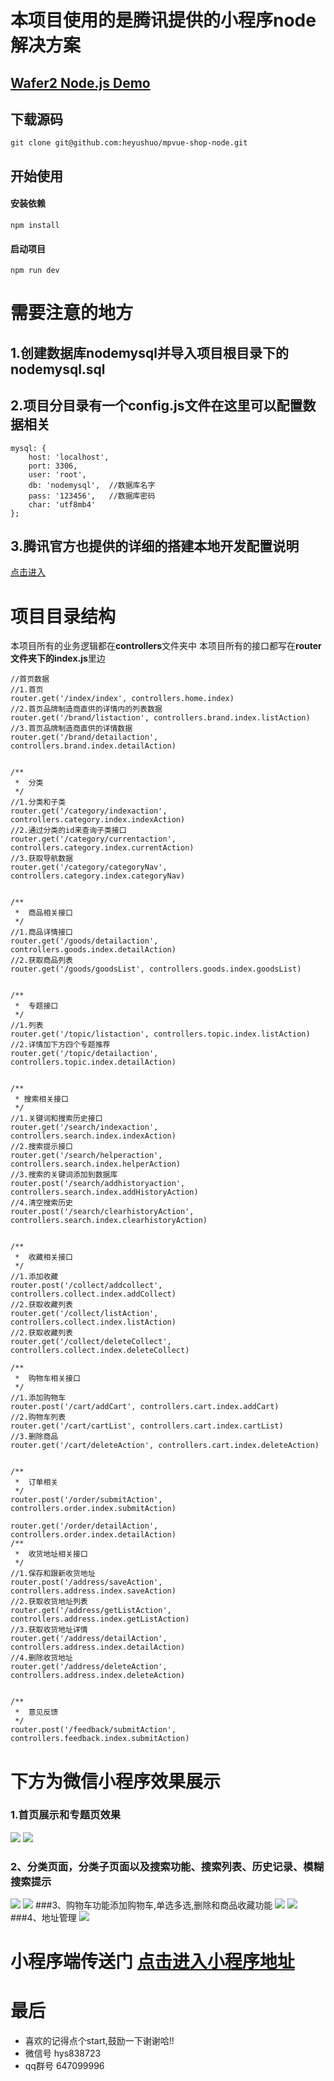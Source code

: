 # 本项目使用的是腾讯提供的小程序node解决方案 #

## [ Wafer2 Node.js Demo](https://github.com/tencentyun/wafer2-quickstart-nodejs) ##

## 下载源码
    git clone git@github.com:heyushuo/mpvue-shop-node.git


## 开始使用

#### 安装依赖
    npm install

#### 启动项目
    npm run dev
# 需要注意的地方 #
## 1.创建数据库nodemysql并导入项目根目录下的nodemysql.sql ##
## 2.项目分目录有一个config.js文件在这里可以配置数据相关 ##
  	mysql: {
		host: 'localhost',
		port: 3306,
		user: 'root',   
		db: 'nodemysql',  //数据库名字
		pass: '123456',   //数据库密码
		char: 'utf8mb4'
    };


## 3.腾讯官方也提供的详细的搭建本地开发配置说明 ##

[点击进入](https://cloud.tencent.com/document/product/619/11442#.E6.9C.AC.E5.9C.B0.E5.A6.82.E4.BD.95.E6.90.AD.E5.BB.BA.E5.BC.80.E5.8F.91.E7.8E.AF.E5.A2.83)

# 项目目录结构 #
本项目所有的业务逻辑都在**controllers**文件夹中
本项目所有的接口都写在**router文件夹下的index.js**里边
    
    //首页数据
    //1.首页
    router.get('/index/index', controllers.home.index)
    //2.首页品牌制造商直供的详情内的列表数据
    router.get('/brand/listaction', controllers.brand.index.listAction)
    //3.首页品牌制造商直供的详情数据
    router.get('/brand/detailaction', controllers.brand.index.detailAction)
    
    
    /**
     *  分类
     */
    //1.分类和子类
    router.get('/category/indexaction', controllers.category.index.indexAction)
    //2.通过分类的id来查询子类接口
    router.get('/category/currentaction', controllers.category.index.currentAction)
    //3.获取导航数据
    router.get('/category/categoryNav', controllers.category.index.categoryNav)
    
    
    /**
     *  商品相关接口
     */
    //1.商品详情接口
    router.get('/goods/detailaction', controllers.goods.index.detailAction)
    //2.获取商品列表
    router.get('/goods/goodsList', controllers.goods.index.goodsList)
    
    
    /**
     *  专题接口
     */
    //1.列表
    router.get('/topic/listaction', controllers.topic.index.listAction)
    //2.详情加下方四个专题推荐
    router.get('/topic/detailaction', controllers.topic.index.detailAction)
    
    
    /**
     * 搜索相关接口
     */
    //1.关键词和搜索历史接口
    router.get('/search/indexaction', controllers.search.index.indexAction)
    //2.搜索提示接口
    router.get('/search/helperaction', controllers.search.index.helperAction)
    //3.搜索的关键词添加到数据库
    router.post('/search/addhistoryaction', controllers.search.index.addHistoryAction)
    //4.清空搜索历史
    router.post('/search/clearhistoryAction', controllers.search.index.clearhistoryAction)
    
    
    /**
     *  收藏相关接口
     */
    //1.添加收藏
    router.post('/collect/addcollect', controllers.collect.index.addCollect)
    //2.获取收藏列表
    router.get('/collect/listAction', controllers.collect.index.listAction)
    //2.获取收藏列表
    router.get('/collect/deleteCollect', controllers.collect.index.deleteCollect)
    
    /**
     *  购物车相关接口
     */
    //1.添加购物车
    router.post('/cart/addCart', controllers.cart.index.addCart)
    //2.购物车列表
    router.get('/cart/cartList', controllers.cart.index.cartList)
    //3.删除商品
    router.get('/cart/deleteAction', controllers.cart.index.deleteAction)
    
    
    /**
     *  订单相关
     */
    router.post('/order/submitAction', controllers.order.index.submitAction)
    
    router.get('/order/detailAction', controllers.order.index.detailAction)
    /**
     *  收货地址相关接口
     */
    //1.保存和跟新收货地址
    router.post('/address/saveAction', controllers.address.index.saveAction)
    //2.获取收货地址列表
    router.get('/address/getListAction', controllers.address.index.getListAction)
    //3.获取收货地址详情
    router.get('/address/detailAction', controllers.address.index.detailAction)
    //4.删除收货地址
    router.get('/address/deleteAction', controllers.address.index.deleteAction)
    
    
    /**
     *  意见反馈
     */
    router.post('/feedback/submitAction', controllers.feedback.index.submitAction)

# 下方为微信小程序效果展示 #
### 1.首页展示和专题页效果
![](https://user-gold-cdn.xitu.io/2018/8/27/165793588dd8808f?w=323&h=571&f=gif&s=3649872)
![](https://user-gold-cdn.xitu.io/2018/8/25/165717735a9e3c60?w=327&h=573&f=gif&s=3983502)
### 2、分类页面，分类子页面以及搜索功能、搜索列表、历史记录、模糊搜索提示
![](https://user-gold-cdn.xitu.io/2018/8/25/1657185090f5d3cd?w=327&h=573&f=gif&s=884918)
![](https://user-gold-cdn.xitu.io/2018/8/25/1657188bf2746d85?w=327&h=573&f=gif&s=585295)
###3、购物车功能添加购物车,单选多选,删除和商品收藏功能
![](https://user-gold-cdn.xitu.io/2018/8/25/165719656d9bdb5b?w=327&h=573&f=gif&s=1979300)
![](https://user-gold-cdn.xitu.io/2018/8/25/165719e76bd00f05?w=327&h=573&f=gif&s=1770550)
###4、地址管理
![](https://user-gold-cdn.xitu.io/2018/8/25/165719e2d9b28ee1?w=327&h=573&f=gif&s=611343)

# 小程序端传送门 [点击进入小程序地址](https://github.com/heyushuo/mpvue-shop)
# 最后 #
- 喜欢的记得点个start,鼓励一下谢谢哈!!
- 微信号 hys838723
- qq群号 647099996